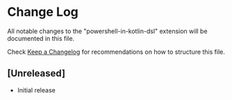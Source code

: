 # Change Log

All notable changes to the "powershell-in-kotlin-dsl" extension will be documented in this file.

Check [Keep a Changelog](http://keepachangelog.com/) for recommendations on how to structure this file.

## [Unreleased]

- Initial release